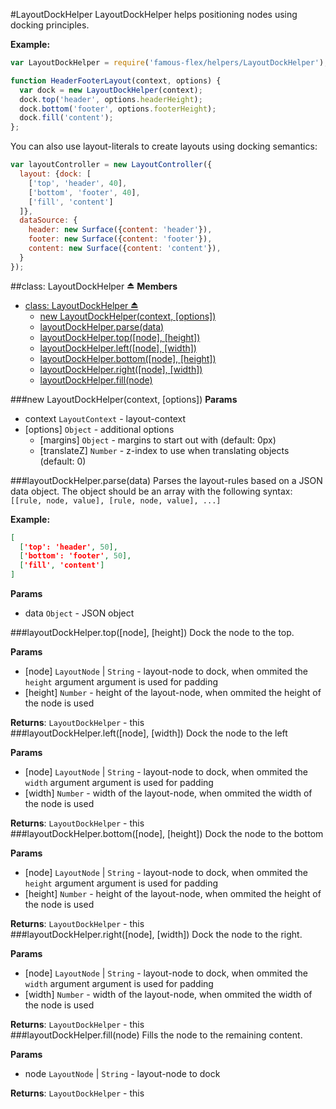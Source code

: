 <a name="module_LayoutDockHelper"></a>
#LayoutDockHelper
LayoutDockHelper helps positioning nodes using docking principles.

**Example:**

```javascript
var LayoutDockHelper = require('famous-flex/helpers/LayoutDockHelper');

function HeaderFooterLayout(context, options) {
  var dock = new LayoutDockHelper(context);
  dock.top('header', options.headerHeight);
  dock.bottom('footer', options.footerHeight);
  dock.fill('content');
};
```

You can also use layout-literals to create layouts using docking semantics:

```javascript
var layoutController = new LayoutController({
  layout: {dock: [
    ['top', 'header', 40],
    ['bottom', 'footer', 40],
    ['fill', 'content']
  ]},
  dataSource: {
    header: new Surface({content: 'header'}),
    footer: new Surface({content: 'footer'}),
    content: new Surface({content: 'content'}),
  }
});
```

<a name="exp_module_LayoutDockHelper"></a>
##class: LayoutDockHelper ⏏
**Members**

* [class: LayoutDockHelper ⏏](#exp_module_LayoutDockHelper)
  * [new LayoutDockHelper(context, [options])](#exp_new_module_LayoutDockHelper)
  * [layoutDockHelper.parse(data)](#module_LayoutDockHelper#parse)
  * [layoutDockHelper.top([node], [height])](#module_LayoutDockHelper#top)
  * [layoutDockHelper.left([node], [width])](#module_LayoutDockHelper#left)
  * [layoutDockHelper.bottom([node], [height])](#module_LayoutDockHelper#bottom)
  * [layoutDockHelper.right([node], [width])](#module_LayoutDockHelper#right)
  * [layoutDockHelper.fill(node)](#module_LayoutDockHelper#fill)

<a name="exp_new_module_LayoutDockHelper"></a>
###new LayoutDockHelper(context, [options])
**Params**

- context `LayoutContext` - layout-context  
- \[options\] `Object` - additional options  
  - \[margins\] `Object` - margins to start out with (default: 0px)  
  - \[translateZ\] `Number` - z-index to use when translating objects (default: 0)  

<a name="module_LayoutDockHelper#parse"></a>
###layoutDockHelper.parse(data)
Parses the layout-rules based on a JSON data object.
The object should be an array with the following syntax:
`[[rule, node, value], [rule, node, value], ...]`

**Example:**

```JSON
[
  ['top': 'header', 50],
  ['bottom': 'footer', 50],
  ['fill', 'content']
]
```

**Params**

- data `Object` - JSON object  

<a name="module_LayoutDockHelper#top"></a>
###layoutDockHelper.top([node], [height])
Dock the node to the top.

**Params**

- \[node\] `LayoutNode` | `String` - layout-node to dock, when ommited the `height` argument argument is used for padding  
- \[height\] `Number` - height of the layout-node, when ommited the height of the node is used  

**Returns**: `LayoutDockHelper` - this  
<a name="module_LayoutDockHelper#left"></a>
###layoutDockHelper.left([node], [width])
Dock the node to the left

**Params**

- \[node\] `LayoutNode` | `String` - layout-node to dock, when ommited the `width` argument argument is used for padding  
- \[width\] `Number` - width of the layout-node, when ommited the width of the node is used  

**Returns**: `LayoutDockHelper` - this  
<a name="module_LayoutDockHelper#bottom"></a>
###layoutDockHelper.bottom([node], [height])
Dock the node to the bottom

**Params**

- \[node\] `LayoutNode` | `String` - layout-node to dock, when ommited the `height` argument argument is used for padding  
- \[height\] `Number` - height of the layout-node, when ommited the height of the node is used  

**Returns**: `LayoutDockHelper` - this  
<a name="module_LayoutDockHelper#right"></a>
###layoutDockHelper.right([node], [width])
Dock the node to the right.

**Params**

- \[node\] `LayoutNode` | `String` - layout-node to dock, when ommited the `width` argument argument is used for padding  
- \[width\] `Number` - width of the layout-node, when ommited the width of the node is used  

**Returns**: `LayoutDockHelper` - this  
<a name="module_LayoutDockHelper#fill"></a>
###layoutDockHelper.fill(node)
Fills the node to the remaining content.

**Params**

- node `LayoutNode` | `String` - layout-node to dock  

**Returns**: `LayoutDockHelper` - this  
